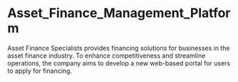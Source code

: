 # Asset_Finance_Management_Platform
Asset Finance Specialists provides financing solutions for businesses in the asset finance industry. To enhance competitiveness and streamline operations, the company aims to develop a new web-based portal for users to apply for financing.
